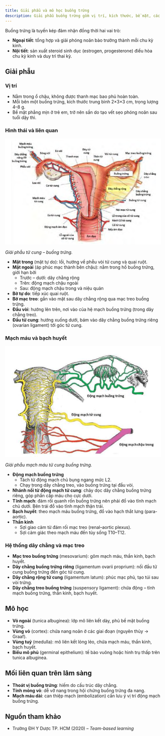 ```yaml
---
title: Giải phẫu và mô học buồng trứng
description: Giải phẫu buồng trứng gồm vị trí, kích thước, bề mặt, các mặt, bờ, đầu của buồng trứng; hệ thống dây chằng, mạc treo; mạch máu, thần kinh, bạch huyết và mô học buồng trứng.
---
```


Buồng trứng là tuyến kép đảm nhận đồng thời hai vai trò:

- **Ngoại tiết**: tổng hợp và giải phóng noãn bào trưởng thành mỗi chu kỳ kinh.
- **Nội tiết**: sản xuất steroid sinh dục (estrogen, progesterone) điều hòa chu kỳ kinh và duy trì thai kỳ.

## Giải phẫu

### Vị trí

- Nằm trong ổ chậu, không được thanh mạc bao phủ hoàn toàn.
- Mỗi bên một buồng trứng, kích thước trung bình 2×3×3 cm, trọng lượng 4–8 g.
- Bề mặt phẳng mịn ở trẻ em, trở nên sần do tạo vết sẹo phóng noãn sau tuổi dậy thì.

### Hình thái và liên quan

![Giải phẫu tử cung – buồng trứng](../../../../assets/phu-khoa/giai-phau-buong-trung-va-cac-cau-truc-lien-quan/giai-phau-tu-cung-buong-trung.png)

_Giải phẫu tử cung – buồng trứng._

- **Mặt trong** (mặt tự do): lồi, hướng về phễu vòi tử cung và quai ruột.
- **Mặt ngoài** (áp phúc mạc thành bên chậu): nằm trong hố buồng trứng, giới hạn bởi
  - Trước – dưới: dây chằng rộng
  - Trên: động mạch chậu ngoài
  - Sau: động mạch chậu trong và niệu quản
- **Bờ tự do**: tiếp xúc quai ruột.
- **Bờ mạc treo**: gắn vào mặt sau dây chằng rộng qua mạc treo buồng trứng.
- **Đầu vòi**: hướng lên trên, nơi vào của hệ mạch buồng trứng (trong dây chằng treo).
- **Đầu tử cung**: hướng xuống dưới, bám vào dây chằng buồng trứng riêng (ovarian ligament) tới góc tử cung.

### Mạch máu và bạch huyết

![Giải phẫu mạch máu tử cung buồng trứng](../../../../assets/phu-khoa/giai-phau-buong-trung-va-cac-cau-truc-lien-quan/giai-phau-mach-mau-tu-cung-buong-trung.png)

_Giải phẫu mạch máu tử cung buồng trứng._

- **Động mạch buồng trứng**
  - Tách từ động mạch chủ bụng ngang mức L2.
  - Chạy trong dây chằng treo, vào buồng trứng tại đầu vòi.
- **Nhánh nối từ động mạch tử cung**: chảy dọc dây chằng buồng trứng riêng, góp phần cấp máu cho cực dưới.
- **Tĩnh mạch**: đám rối quanh rốn buồng trứng nên phải đổ vào tĩnh mạch chủ dưới. Bên trái đổ vào tĩnh mạch thận trái.
- **Bạch huyết**: theo mạch máu buồng trứng, đổ vào hạch thắt lưng (para-aortic).
- **Thần kinh**
  - Sợi giao cảm từ đám rối mạc treo (renal–aortic plexus).
  - Sợi cảm giác theo mạch máu đến tủy sống T10–T12.

### Hệ thống dây chằng và mạc treo

- **Mạc treo buồng trứng** (mesovarium): gôm mạch máu, thần kinh, bạch huyết.
- **Dây chằng buồng trứng riêng** (ligamentum ovarii proprium): nối đầu tử cung buồng trứng đến góc tử cung.
- **Dây chằng rộng tử cung** (ligamentum latum): phúc mạc phủ, tạo túi sau vòi trứng.
- **Dây chằng treo buồng trứng** (suspensory ligament): chứa động – tĩnh mạch buồng trứng, thần kinh, bạch huyết.

## Mô học

- **Vỏ ngoài** (tunica albuginea): lớp mô liên kết dày, phủ bề mặt buồng trứng.
- **Vùng vỏ** (cortex): chứa nang noãn ở các giai đoạn (nguyên thủy → Graaf).
- **Vùng tuỷ** (medulla): mô liên kết lỏng lẻo, chứa mạch máu, thần kinh, bạch huyết.
- **Biểu mô phủ** (germinal epithelium): tế bào vuông hoặc hình trụ thấp trên tunica albuginea.

## Mối liên quan trên lâm sàng

- **Thoát vị buồng trứng**: hiếm do cấu trúc dây chằng.
- **Tính mỏng vỏ**: dễ vỡ nang trong hội chứng buồng trứng đa nang.
- **Mạch máu dài**: can thiệp mạch (embolization) cần lưu ý vị trí động mạch buồng trứng.

## Nguồn tham khảo

- Trường ĐH Y Dược TP. HCM (2020) – _Team-based learning_

